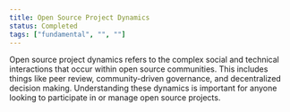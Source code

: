 ```yaml
---
title: Open Source Project Dynamics
status: Completed
tags: ["fundamental", "", ""]
---
```


Open source project dynamics refers to the complex social and technical interactions that occur within open source communities. This includes things like peer review, community-driven governance, and decentralized decision making. Understanding these dynamics is important for anyone looking to participate in or manage open source projects.